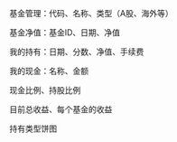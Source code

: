 基金管理：代码、名称、类型（A股、海外等）

基金净值：基金ID、日期、净值

我的持有：日期、分数、净值、手续费

我的现金：名称、金额

现金比例、持股比例

目前总收益、每个基金的收益

持有类型饼图

